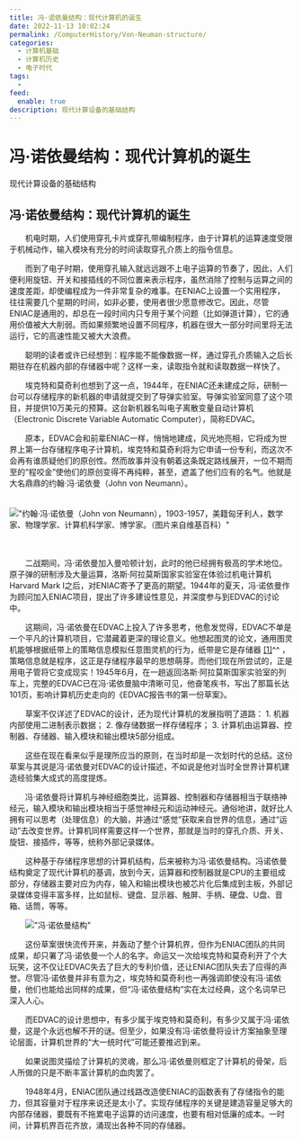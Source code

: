 ```yaml
---
title: 冯·诺依曼结构：现代计算机的诞生
date: 2022-11-13 10:02:24
permalink: /ComputerHistory/Von-Neuman-structure/
categories:
  - 计算机基础
  - 计算机历史
  - 电子时代
tags:
  - 
feed:
  enable: true
description: 现代计算设备的基础结构
---
```

# 冯·诺依曼结构：现代计算机的诞生


现代计算设备的基础结构

<!-- more -->
## 冯·诺依曼结构：现代计算机的诞生

　　机电时期，人们使用穿孔卡片或穿孔带编制程序，由于计算机的运算速度受限于机械动作，输入模块有充分的时间读取穿孔介质上的指令信息。

　　而到了电子时期，使用穿孔输入就远远跟不上电子运算的节奏了，因此，人们便利用旋钮、开关和接插线的不同位置来表示程序，虽然消除了控制与运算之间的速度差距，却使编程成为一件非常复杂的难事。在ENIAC上设置一个实用程序，往往需要几个星期的时间，如非必要，使用者很少愿意修改它。因此，尽管ENIAC是通用的，却总在一段时间内只专用于某个问题（比如弹道计算），它的通用价值被大大削弱。而如果频繁地设置不同程序，机器在很大一部分时间里将无法运行，它的高速性能又被大大浪费。

　　聪明的读者或许已经想到：程序能不能像数据一样，通过穿孔介质输入之后长期驻存在机器内部的存储器中呢？这样一来，读取指令就和读取数据一样快了。

　　埃克特和莫奇利也想到了这一点，1944年，在ENIAC还未建成之际，研制一台可以存储程序的新机器的申请就提交到了导弹实验室。导弹实验室同意了这个项目，并提供10万美元的预算。这台新机器名叫电子离散变量自动计算机（Electronic Discrete Variable Automatic Computer），简称EDVAC。

　　原本，EDVAC会和前辈ENIAC一样，悄悄地建成，风光地亮相，它将成为世界上第一台存储程序电子计算机，埃克特和莫奇利将为它申请一份专利，而这次不会再有谁质疑他们的原创性。然而故事并没有朝着这条既定路线展开，一位不期而至的“程咬金”使他们的原创变得不再纯粹，甚至，遮盖了他们应有的名气。他就是大名鼎鼎的约翰·冯·诺依曼（John von Neumann）。

　　![ "约翰·冯·诺依曼（John von Neumann），1903-1957，美籍匈牙利人，数学家、物理学家、计算机科学家、博学家。（图片来自维基百科）"](https://image.peterjxl.com/blog/v2-d50cd33ad159c3960bbdd394979130a0_b-20220327205910-kcxeoqi.gif)

　　‍

　　二战期间，冯·诺依曼加入曼哈顿计划，此时的他已经拥有极高的学术地位。原子弹的研制涉及大量运算，洛斯·阿拉莫斯国家实验室在体验过机电计算机Harvard Mark I之后，对ENIAC寄予了更高的期望。1944年的夏天，冯·诺依曼作为顾问加入ENIAC项目，提出了许多建设性意见，并深度参与到EDVAC的讨论中。

　　这期间，冯·诺依曼在EDVAC上投入了许多思考，他愈发觉得，EDVAC不单是一个平凡的计算机项目，它潜藏着更深的理论意义。他想起图灵的论文，通用图灵机能够根据纸带上的策略信息模拟任意图灵机的行为，纸带是它是存储器 [[1]](#ref_1)^^ ，策略信息就是程序，这正是存储程序最早的思想萌芽。而他们现在所尝试的，正是用电子管将它变成现实！1945年6月，在一趟返回洛斯·阿拉莫斯国家实验室的列车上，完整的EDVAC已在冯·诺依曼脑中清晰可见，他奋笔疾书，写出了那篇长达101页，影响计算机历史走向的《EDVAC报告书的第一份草案》。

　　草案不仅详述了EDVAC的设计，还为现代计算机的发展指明了道路： 1. 机器内部使用二进制表示数据； 2. 像存储数据一样存储程序； 3. 计算机由运算器、控制器、存储器、输入模块和输出模块5部分组成。

　　这些在现在看来似乎是理所应当的原则，在当时却是一次划时代的总结。这份草案与其说是冯·诺依曼对EDVAC的设计描述，不如说是他对当时全世界计算机建造经验集大成式的高度提炼。

　　冯·诺依曼将计算机与神经细胞类比，运算器、控制器和存储器相当于联络神经元，输入模块和输出模块相当于感觉神经元和运动神经元。通俗地讲，就好比人拥有可以思考（处理信息）的大脑，并通过“感觉”获取来自世界的信息，通过“运动”去改变世界。计算机同样需要这样一个世界，那就是当时的穿孔介质、开关、旋钮、接插件，等等，统称外部记录媒体。

　　这种基于存储程序思想的计算机结构，后来被称为冯·诺依曼结构。冯诺依曼结构奠定了现代计算机的基调，放到今天，运算器和控制器就是CPU的主要组成部分，存储器主要对应为内存，输入和输出模块也被芯片化后集成到主板，外部记录媒体变得丰富多样，比如鼠标、键盘、显示器、触屏、手柄、硬盘、U盘、音箱、话筒，等等。

　　![ "冯·诺依曼结构"](https://image.peterjxl.com/blog/v2-93d3a95a62df6df36b73375615fecbd2_b-20220327205910-jens56y.jpg)

　　这份草案很快流传开来，并轰动了整个计算机界，但作为ENIAC团队的共同成果，却只署了冯·诺依曼一个人的名字。命运又一次给埃克特和莫奇利开了个大玩笑，这不仅让EDVAC失去了巨大的专利价值，还让ENIAC团队失去了应得的声誉。尽管冯·诺依曼并非有意为之，埃克特和莫奇利也一再强调即使没有冯·诺依曼，他们也能给出同样的成果，但“冯·诺依曼结构”实在太过经典，这个名词早已深入人心。

　　而EDVAC的设计思想中，有多少属于埃克特和莫奇利，有多少又属于冯·诺依曼，这是个永远也解不开的谜。但至少，如果没有冯·诺依曼将设计方案抽象至理论层面，计算机世界的“大一统时代”可能还要推迟到来。

　　如果说图灵描绘了计算机的灵魂，那么冯·诺依曼则框定了计算机的骨架，后人所做的只是不断丰富计算机的血肉罢了。

　　1948年4月，ENIAC团队通过线路改造使ENIAC的函数表有了存储指令的能力，但其容量对于程序来说还是太小了。实现存储程序的关键是建造容量足够大的内部存储器，要既有不拖累电子运算的访问速度，也要有相对低廉的成本。一时间，计算机界百花齐放，涌现出各种不同的存储器。

　　‍

　　‍
